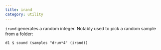 ```yaml
---
title: irand
category: utility
---
```


`irand` generates a random integer. Notably used to pick a random
sample from a folder:

~~~~{haskell}
d1 $ sound (samples "drum*4" (irand))
~~~~

